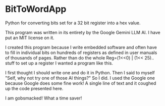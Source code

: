 # BitToWordApp
Python for converting bits set for a 32 bit register into a hex value.

This program was written in its entirety by the Google Gemini LLM AI.  I have put an MIT license on it.

I created this program because I write embedded software and often have to fill in individual bits on hundreds of registers as defined in user manuals of thousands of pages.  Rather than do the whole Reg=(1<<0) | (1<< 25).. stuff to set up a register I wanted a program like this.

I first thought I should write one and do it in Python.  Then I said to myself "Self, why not try one of those AI things?"  So I did.  I used the Google one because Google does some fine work!  A single line of text and it coughed up the code presented here.

I am gobsmacked!  What a time saver!

